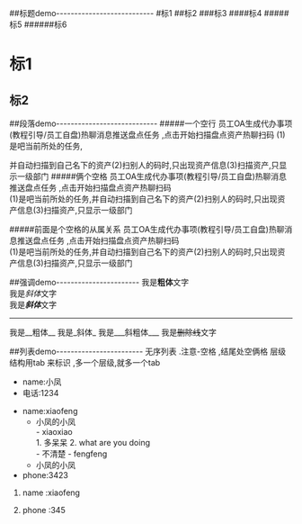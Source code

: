##标题demo---------------------------
#标1
##标2
###标3
####标4
#####标5
######标6

标1
===
标2
---

##段落demo----------------------------
#####一个空行
员工OA生成代办事项(教程引导/员工自盘)热聊消息推送盘点任务 ,点击开始扫描盘点资产热聊扫码 (1)是吧当前所处的任务,

并自动扫描到自己名下的资产(2)扫别人的码时,只出现资产信息(3)扫描资产,只显示一级部门
#####俩个空格
员工OA生成代办事项(教程引导/员工自盘)热聊消息推送盘点任务 ,点击开始扫描盘点资产热聊扫码  
(1)是吧当前所处的任务,并自动扫描到自己名下的资产(2)扫别人的码时,只出现资产信息(3)扫描资产,只显示一级部门

#####前面是个空格的从属关系
员工OA生成代办事项(教程引导/员工自盘)热聊消息推送盘点任务 ,点击开始扫描盘点资产热聊扫码  
    (1)是吧当前所处的任务,并自动扫描到自己名下的资产(2)扫别人的码时,只出现资产信息(3)扫描资产,只显示一级部门

##强调demo-----------------------
我是**粗体**文字  
我是*斜体*文字  
我是***斜体***文字  

----
我是__粗体__
我是_斜体_
我是___斜粗体___
我是~~删除线~~文字  

##列表demo------------------------
无序列表  .注意-空格 ,结尾处空俩格 
层级结构用tab 来标识 ,多一个层级,就多一个tab
* name:小凤  
* 电话:1234

- name:xiaofeng
  - 小凤的小凤  
		- xiaoxiao  
			1. 多呆呆
			2. what are you doing  
				- 不清楚
		- fengfeng  
  - 小凤的小凤
- phone:3423

1. name :xiaofeng
  
2. phone :345